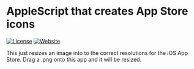 # AppleScript that creates App Store icons

[![License](https://img.shields.io/cocoapods/l/KapabelSDK.svg?style=flat)](https://opensource.org/licenses/MIT)
[![Website](https://img.shields.io/badge/Website-oyvkva.com-green.svg)](http://oyvkva.com)

This just resizes an image into to the correct resolutions for the iOS App Store. Drag a .png onto this app and it will be resized.